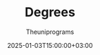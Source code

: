 ---
weight: 10000
date: 2024-12-27T12:00:00+00:00
author: "Theuniprograms"
title: "Degrees"
icon: travel_explore
description: "ExploreUni: Connecting You to Worldwide Higher Education Opportunities"
date: 2025-01-03T15:00:00+03:00
---